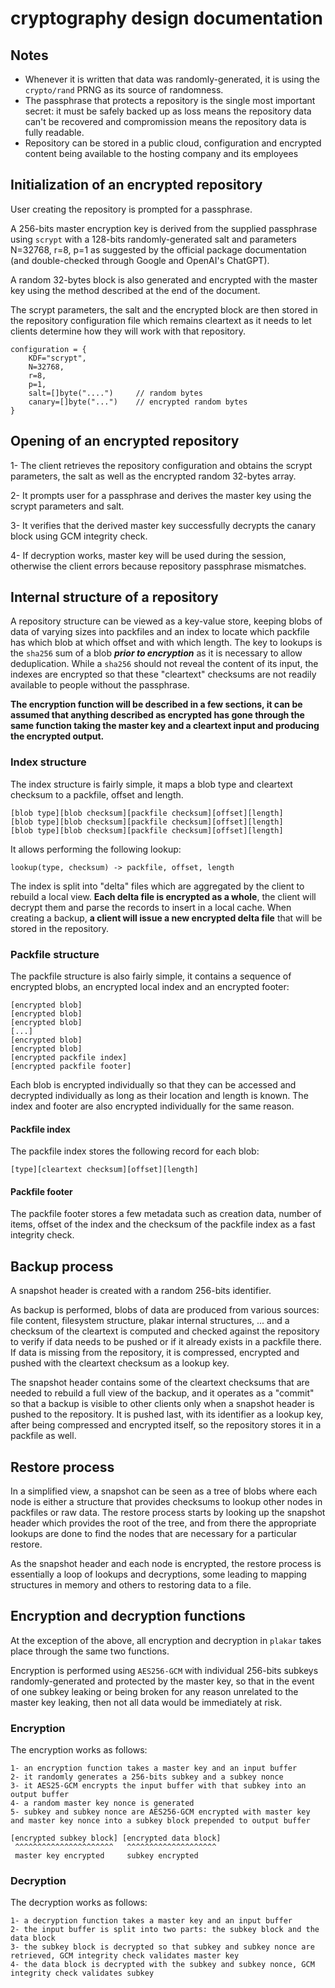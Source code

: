 # cryptography design documentation

## Notes

- Whenever it is written that data was randomly-generated, it is using the `crypto/rand` PRNG as its source of randomness.
- The passphrase that protects a repository is the single most important secret:
it must be safely backed up as loss means the repository data can't be recovered and compromission means the repository data is fully readable.
- Repository can be stored in a public cloud, configuration and encrypted content being available to the hosting company and its employees


## Initialization of an encrypted repository

User creating the repository is prompted for a passphrase.

A 256-bits master encryption key is derived from the supplied passphrase using `scrypt` with a 128-bits randomly-generated salt and parameters N=32768, r=8, p=1 as suggested by the official package documentation (and double-checked through Google and OpenAI's ChatGPT).

A random 32-bytes block is also generated and encrypted with the master key using the method described at the end of the document.

The scrypt parameters, the salt and the encrypted block are then stored in the repository configuration file which remains cleartext as it needs to let clients determine how they will work with that repository.

```
configuration = {
    KDF="scrypt",
    N=32768,
    r=8,
    p=1,
    salt=[]byte("....")     // random bytes
    canary=[]byte("...")    // encrypted random bytes
}
```

## Opening of an encrypted repository

1- The client retrieves the repository configuration and obtains the scrypt parameters, the salt as well as the encrypted random 32-bytes array.

2- It prompts user for a passphrase and derives the master key using the scrypt parameters and salt.

3- It verifies that the derived master key successfully decrypts the canary block using GCM integrity check.

4- If decryption works, master key will be used during the session, otherwise the client errors because repository passphrase mismatches.



## Internal structure of a repository

A repository structure can be viewed as a key-value store, keeping blobs of data of varying sizes into packfiles and an index to locate which packfile has which blob at which offset and with which length. The key to lookups is the `sha256` sum of a blob **_prior to encryption_** as it is necessary to allow deduplication. While a `sha256` should not reveal the content of its input, the indexes are encrypted so that these "cleartext" checksums are not readily available to people without the passphrase.

**The encryption function will be described in a few sections, it can be assumed that anything described as encrypted has gone through the same function taking the master key and a cleartext input and producing the encrypted output.**


### Index structure
The index structure is fairly simple, it maps a blob type and cleartext checksum to a packfile, offset and length.

```
[blob type][blob checksum][packfile checksum][offset][length]
[blob type][blob checksum][packfile checksum][offset][length]
[blob type][blob checksum][packfile checksum][offset][length]
```

It allows performing the following lookup:

```
lookup(type, checksum) -> packfile, offset, length
```

The index is split into "delta" files which are aggregated by the client to rebuild a local view.
**Each delta file is encrypted as a whole**, the client will decrypt them and parse the records to insert in a local cache.
When creating a backup, **a client will issue a new encrypted delta file** that will be stored in the repository.


### Packfile structure
The packfile structure is also fairly simple, it contains a sequence of encrypted blobs, an encrypted local index and an encrypted footer:

```
[encrypted blob]
[encrypted blob]
[encrypted blob]
[...]
[encrypted blob]
[encrypted blob]
[encrypted packfile index]
[encrypted packfile footer]
```

Each blob is encrypted individually so that they can be accessed and decrypted individually as long as their location and length is known.
The index and footer are also encrypted individually for the same reason.


#### Packfile index

The packfile index stores the following record for each blob:
```
[type][cleartext checksum][offset][length]
```

#### Packfile footer

The packfile footer stores a few metadata such as creation data, number of items, offset of the index and the checksum of the packfile index as a fast integrity check.


## Backup process

A snapshot header is created with a random 256-bits identifier.

As backup is performed, blobs of data are produced from various sources: file content, filesystem structure, plakar internal structures, ... and a checksum of the cleartext is computed and checked against the repository to verify if data needs to be pushed or if it already exists in a packfile there. If data is missing from the repository, it is compressed, encrypted and pushed with the cleartext checksum as a lookup key.

The snapshot header contains some of the cleartext checksums that are needed to rebuild a full view of the backup, and it operates as a "commit" so that a backup is visible to other clients only when a snapshot header is pushed to the repository. It is pushed last, with its identifier as a lookup key, after being compressed and encrypted itself, so the repository stores it in a packfile as well.


## Restore process

In a simplified view, a snapshot can be seen as a tree of blobs where each node is either a structure that provides checksums to lookup other nodes in packfiles or raw data. The restore process starts by looking up the snapshot header which provides the root of the tree, and from there the appropriate lookups are done to find the nodes that are necessary for a particular restore.

As the snapshot header and each node is encrypted, the restore process is essentially a loop of lookups and decryptions, some leading to mapping structures in memory and others to restoring data to a file.


## Encryption and decryption functions

At the exception of the above, all encryption and decryption in `plakar` takes place through the same two functions.

Encryption is performed using `AES256-GCM` with individual 256-bits subkeys randomly-generated and protected by the master key, so that in the event of one subkey leaking or being broken for any reason unrelated to the master key leaking, then not all data would be immediately at risk.


### Encryption
The encryption works as follows:

    1- an encryption function takes a master key and an input buffer
    2- it randomly generates a 256-bits subkey and a subkey nonce
    3- it AES25-GCM encrypts the input buffer with that subkey into an output buffer
    4- a random master key nonce is generated
    5- subkey and subkey nonce are AES256-GCM encrypted with master key and master key nonce into a subkey block prepended to output buffer

    [encrypted subkey block] [encrypted data block]
     ^^^^^^^^^^^^^^^^^^^^^^   ^^^^^^^^^^^^^^^^^^^^
     master key encrypted     subkey encrypted


### Decryption
The decryption works as follows:

    1- a decryption function takes a master key and an input buffer
    2- the input buffer is split into two parts: the subkey block and the data block
    3- the subkey block is decrypted so that subkey and subkey nonce are retrieved, GCM integrity check validates master key
    4- the data block is decrypted with the subkey and subkey nonce, GCM integrity check validates subkey
